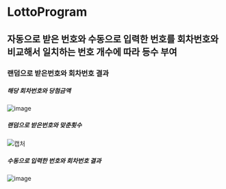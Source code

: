LottoProgram
============
자동으로 받은 번호와 수동으로 입력한 번호를 회차번호와 비교해서 일치하는 번호 개수에 따라 등수 부여
--------------------------------------------------------------------------------------------------
### 랜덤으로 받은번호와 회차번호 결과 

##### 해당 회차번호와 당첨금액
![image](https://user-images.githubusercontent.com/62640249/86736523-91023d00-c06e-11ea-9fc0-a0db80535974.png)

##### 랜덤으로 받은번호와 맞춘횟수
![캡처](https://user-images.githubusercontent.com/62640249/86736210-4ed8fb80-c06e-11ea-9515-a7ce67314bb6.PNG)

##### 수동으로 입력한 번호와 회차번호 결과
![image](https://user-images.githubusercontent.com/62640249/86738516-1b976c00-c070-11ea-9d55-ed435cef0d97.png)
